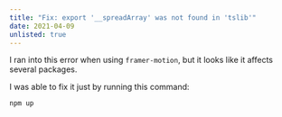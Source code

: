 ```yaml
---
title: "Fix: export '__spreadArray' was not found in 'tslib'"
date: 2021-04-09
unlisted: true
---
```


I ran into this error when using `framer-motion`, but it looks like it affects several packages.

I was able to fix it just by running this command:

```bash
npm up
```
